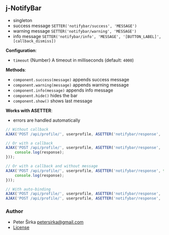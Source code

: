 ## j-NotifyBar

- singleton
- success message `SETTER('notifybar/success', 'MESSAGE')`
- warning message `SETTER('notifybar/warning', 'MESSAGE')`
- info message `SETTER('notifybar/info', 'MESSAGE', '[BUTTON_LABEL]', [callback_dismiss])`

__Configuration__:

- `timeout` {Number} A timeout in milliseconds (default: `4000`)

__Methods__:

- `component.success(message)` appends success message
- `component.warning(message)` appends warning message
- `component.info(message)` appends info message
- `component.hide()` hides the bar
- `component.show()` shows last message

__Works with ASETTER__:

- errors are handled automatically

```javascript
// Without callback
AJAX('POST /api/profile/', userprofile, ASETTER('notifybar/response', 'Profile has been saved successfully'));

// Or with a callback
AJAX('POST /api/profile/', userprofile, ASETTER('notifybar/response', 'Profile has been saved successfully', function(response) {
	console.log(response);
}));

// Or with a callback and without message
AJAX('POST /api/profile/', userprofile, ASETTER('notifybar/response', function(response) {
	console.log(response);
}));

// With auto-binding
AJAX('POST /api/profile/', userprofile, ASETTER('notifybar/response', '?.response'));
AJAX('POST /api/profile/', userprofile, ASETTER('notifybar/response', 'Your message', '?.response'));
````

### Author

- Peter Širka <petersirka@gmail.com>
- [License](https://www.totaljs.com/license/)